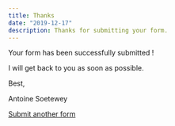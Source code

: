 ```yaml
---
title: Thanks
date: "2019-12-17"
description: Thanks for submitting your form. 
---
```


Your form has been successfully submitted !

I will get back to you as soon as possible.

Best,

Antoine Soetewey

[Submit another form](/contact/)
